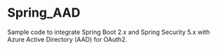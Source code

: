 # Spring_AAD

Sample code to integrate Spring Boot 2.x and Spring Security 5.x with Azure Active Directory (AAD) for OAuth2.
